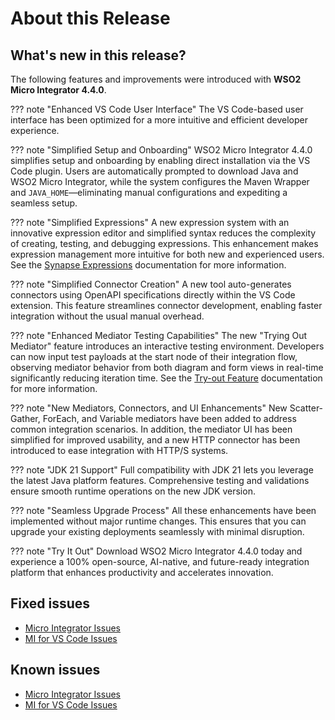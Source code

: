 # About this Release

## What's new in this release?

The following features and improvements were introduced with **WSO2 Micro Integrator 4.4.0**.

??? note "Enhanced VS Code User Interface"
    The VS Code-based user interface has been optimized for a more intuitive and efficient developer experience.

??? note "Simplified Setup and Onboarding"
    WSO2 Micro Integrator 4.4.0 simplifies setup and onboarding by enabling direct installation via the VS Code plugin. Users are automatically prompted to download Java and WSO2 Micro Integrator, while the system configures the Maven Wrapper and `JAVA_HOME`—eliminating manual configurations and expediting a seamless setup.

??? note "Simplified Expressions"
    A new expression system with an innovative expression editor and simplified syntax reduces the complexity of creating, testing, and debugging expressions. This enhancement makes expression management more intuitive for both new and experienced users. See the [Synapse Expressions]({{base_path}}/reference/synapse-properties/synapse-expressions/) documentation for more information.

??? note "Simplified Connector Creation"
    A new tool auto-generates connectors using OpenAPI specifications directly within the VS Code extension. This feature streamlines connector development, enabling faster integration without the usual manual overhead.

??? note "Enhanced Mediator Testing Capabilities"
    The new "Trying Out Mediator" feature introduces an interactive testing environment. Developers can now input test payloads at the start node of their integration flow, observing mediator behavior from both diagram and form views in real-time significantly reducing iteration time. See the [Try-out Feature]({{base_path}}/develop/mediator-tryout/) documentation for more information.

??? note "New Mediators, Connectors, and UI Enhancements"
    New Scatter-Gather, ForEach, and Variable mediators have been added to address common integration scenarios. In addition, the mediator UI has been simplified for improved usability, and a new HTTP connector has been introduced to ease integration with HTTP/S systems.

??? note "JDK 21 Support"
    Full compatibility with JDK 21 lets you leverage the latest Java platform features. Comprehensive testing and validations ensure smooth runtime operations on the new JDK version.

??? note "Seamless Upgrade Process"
    All these enhancements have been implemented without major runtime changes. This ensures that you can upgrade your existing deployments seamlessly with minimal disruption.

??? note "Try It Out"
    Download WSO2 Micro Integrator 4.4.0 today and experience a 100% open-source, AI-native, and future-ready integration platform that enhances productivity and accelerates innovation.

## Fixed issues

- [Micro Integrator Issues](https://github.com/wso2/product-micro-integrator/issues?q=is%3Aissue%20is%3Aclosed%20closed%3A2024-07-18..2025-02-13%20)
- [MI for VS Code Issues](https://github.com/wso2/mi-vscode/issues?q=is%3Aissue%20is%3Aclosed%20closed%3A2024-07-18..2025-02-13%20)

## Known issues

- [Micro Integrator Issues](https://github.com/wso2/micro-integrator/issues?q=is%3Aissue+is%3Aopen)
- [MI for VS Code Issues](https://github.com/wso2/mi-vscode/issues?q=is%3Aissue+is%3Aopen)

